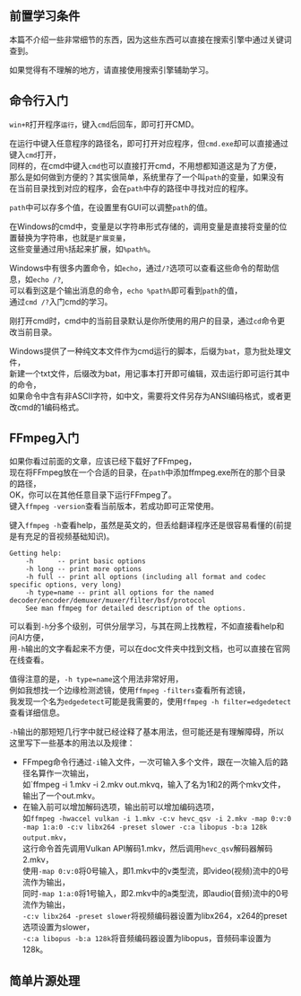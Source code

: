 ## 前置学习条件
本篇不介绍一些非常细节的东西，因为这些东西可以直接在搜索引擎中通过关键词查到。  

如果觉得有不理解的地方，请直接使用搜索引擎辅助学习。



## 命令行入门
`win+R`打开程序`运行`，键入`cmd`后回车，即可打开CMD。

在运行中键入任意程序的路径名，即可打开对应程序，但`cmd.exe`却可以直接通过键入`cmd`打开，  
同样的，在cmd中键入`cmd`也可以直接打开cmd，不用想都知道这是为了方便，  
那么是如何做到方便的？其实很简单，系统里存了一个叫`path`的变量，如果没有在当前目录找到对应的程序，会在`path`中存的路径中寻找对应的程序。

`path`中可以存多个值，在设置里有GUI可以调整`path`的值。

在Windows的cmd中，变量是以字符串形式存储的，调用变量是直接将变量的位置替换为字符串，也就是`扩展变量`，  
这些变量通过用`%`括起来扩展，如`%path%`。

Windows中有很多内置命令，如`echo`，通过`/?`选项可以查看这些命令的帮助信息，如`echo /?`,  
可以看到这是个输出消息的命令，`echo %path%`即可看到`path`的值，  
通过`cmd /?`入门cmd的学习。

刚打开cmd时，cmd中的当前目录默认是你所使用的用户的目录，通过`cd`命令更改当前目录。

Windows提供了一种纯文本文件作为cmd运行的脚本，后缀为`bat`，意为批处理文件，  
新建一个txt文件，后缀改为bat，用记事本打开即可编辑，双击运行即可运行其中的命令，  
如果命令中含有非ASCII字符，如中文，需要将文件另存为ANSI编码格式，或者更改cmd的1编码格式。



## FFmpeg入门
如果你看过前面的文章，应该已经下载好了FFmpeg，  
现在将FFmpeg放在一个合适的目录，在`path`中添加ffmpeg.exe所在的那个目录的路径，  
OK，你可以在其他任意目录下运行FFmpeg了。  
键入`ffmpeg -version`查看当前版本，若成功即可正常使用。

键入`ffmpeg -h`查看help，虽然是英文的，但丢给翻译程序还是很容易看懂的(前提是有充足的音视频基础知识)。  
```
Getting help:
    -h      -- print basic options
    -h long -- print more options
    -h full -- print all options (including all format and codec specific options, very long)
    -h type=name -- print all options for the named decoder/encoder/demuxer/muxer/filter/bsf/protocol
    See man ffmpeg for detailed description of the options.
```
可以看到`-h`分多个级别，可供分层学习，与其在网上找教程，不如直接看help和问AI方便，  
用`-h`输出的文字看起来不方便，可以在doc文件夹中找到文档，也可以直接在官网在线查看。

值得注意的是，`-h type=name`这个用法非常好用，  
例如我想找一个边缘检测滤镜，使用`ffmpeg -filters`查看所有滤镜，  
我发现一个名为`edgedetect`可能是我需要的，使用`ffmpeg -h filter=edgedetect`查看详细信息。

`-h`输出的那短短几行字中就已经诠释了基本用法，但可能还是有理解障碍，所以这里写下一些基本的用法以及规律：  
* FFmpeg命令行通过`-i`输入文件，一次可输入多个文件，跟在一次输入后的路径名算作一次输出，  
  如`ffmpeg -i 1.mkv -i 2.mkv out.mkvq，输入了名为1和2的两个mkv文件，输出了一个out.mkv。
* 在输入前可以增加解码选项，输出前可以增加编码选项，  
  如`ffmpeg -hwaccel vulkan -i 1.mkv -c:v hevc_qsv -i 2.mkv -map 0:v:0 -map 1:a:0 -c:v libx264 -preset slower -c:a libopus -b:a 128k output.mkv`，  
  这行命令首先调用Vulkan API解码1.mkv，然后调用`hevc_qsv`解码器解码2.mkv，  
  使用`-map 0:v:0`将0号输入，即1.mkv中的v类型流，即video(视频)流中的0号流作为输出，  
  同时`-map 1:a:0`将1号输入，即2.mkv中的a类型流，即audio(音频)流中的0号流作为输出，  
  `-c:v libx264 -preset slower`将视频编码器设置为libx264，x264的preset选项设置为slower，  
  `-c:a libopus -b:a 128k`将音频编码器设置为libopus，音频码率设置为128k。



## 简单片源处理

